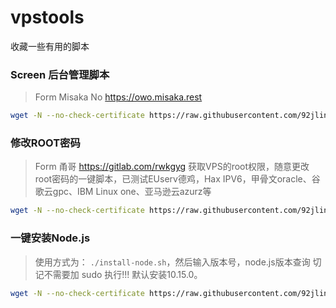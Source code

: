 # vpstools
收藏一些有用的脚本

### Screen  后台管理脚本

> Form Misaka No https://owo.misaka.rest 

```sh
wget -N --no-check-certificate https://raw.githubusercontent.com/92jling/vpstools/main/screen.sh && bash screen.sh
```

### 修改ROOT密码

> Form 甬哥 https://gitlab.com/rwkgyg
> 获取VPS的root权限，随意更改root密码的一键脚本，已测试EUserv德鸡，Hax IPV6，甲骨文oracle、谷歌云gpc、IBM Linux one、亚马逊云azurz等

```sh
wget -N --no-check-certificate https://raw.githubusercontent.com/92jling/vpstools/main/root.sh && bash root2.sh
```
### 一键安装Node.js

> 使用方式为： `./install-node.sh`，然后输入版本号，node.js版本查询
> 切记不需要加 sudo 执行!!!
> 默认安装10.15.0。

```sh
wget -N --no-check-certificate https://raw.githubusercontent.com/92jling/vpstools/main/install-node.sh && bash install-node.sh
```
